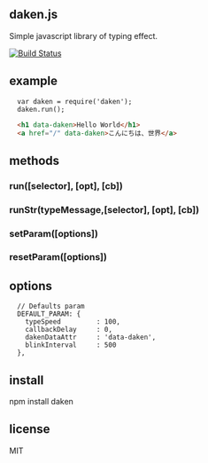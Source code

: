 ## daken.js
Simple javascript library of typing effect.

[![Build Status](https://travis-ci.org/moschan/daken.svg)](https://travis-ci.org/moschan/daken)

## example

```JS
  var daken = require('daken');
  daken.run();
```

```HTML
  <h1 data-daken>Hello World</h1>
  <a href="/" data-daken>こんにちは、世界</a>
```

## methods

### run([selector], [opt], [cb])
### runStr(typeMessage,[selector], [opt], [cb])
### setParam([options])
### resetParam([options])

## options
```
  // Defaults param
  DEFAULT_PARAM: {
    typeSpeed         : 100,
    callbackDelay     : 0,
    dakenDataAttr     : 'data-daken',
    blinkInterval     : 500
  },
```

## install
npm install daken

## license
MIT
